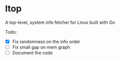 # ltop
A top-level, system info fetcher for Linux built with Go

Todo:
 - [x] Fix randomness on the info order
 - [ ] Fix small gap on mem graph
 - [ ] Document the code